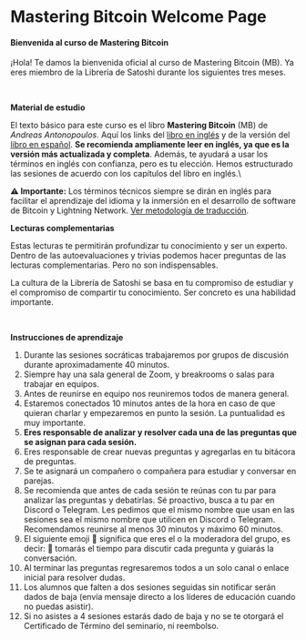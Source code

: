 # Mastering Bitcoin Welcome Page

#### Bienvenida al curso de Mastering Bitcoin

¡Hola! Te damos la bienvenida oficial al curso de Mastering Bitcoin (MB). Ya eres miembro de la Librería de Satoshi durante los siguientes tres meses.

‍

**Material de estudio**

El texto básico para este curso es el libro **Mastering Bitcoin** (MB) de _Andreas Antonopoulos_. Aquí los links del [libro en inglés](https://github.com/bitcoinbook/bitcoinbook) y de la versión del [libro en español](https://drive.google.com/file/d/18NDHehFLGBDi_EVQQ59wQ2I99cvrrTJZ/view?usp=sharing). **Se recomienda ampliamente leer en inglés, ya que es la versión más actualizada y completa**. Además, te ayudará a usar los términos en inglés con confianza, pero es tu elección. Hemos estructurado las sesiones de acuerdo con los capítulos del libro en inglés.\


**⚠️ Importante:** Los términos técnicos siempre se dirán en inglés para facilitar el aprendizaje del idioma y la inmersión en el desarrollo de software de Bitcoin y Lightning Network. [Ver metodología de traducción](https://docs.google.com/document/d/1uPy771hf2xUElcaOR_Sk9NTqODeg9QZENYWL9leQc1g/edit?usp=sharing).

**Lecturas complementarias**

Estas lecturas te permitirán profundizar tu conocimiento y ser un experto. Dentro de las autoevaluaciones y trivias podemos hacer preguntas de las lecturas complementarias. Pero no son indispensables.

La cultura de la Librería de Satoshi se basa en tu compromiso de estudiar y el compromiso de compartir tu conocimiento. Ser concreto es una habilidad importante.

‍

**Instrucciones de aprendizaje**

1. Durante las sesiones socráticas trabajaremos por grupos de discusión durante aproximadamente 40 minutos.
2. Siempre hay una sala general de Zoom, y breakrooms o salas para trabajar en equipos.
3. Antes de reunirse en equipo nos reuniremos todos de manera general.
4. Estaremos conectados 10 minutos antes de la hora en caso de que quieran charlar y empezaremos en punto la sesión. La puntualidad es muy importante.
5. **Eres responsable de analizar y resolver cada una de las preguntas que se asignan para cada sesión.**
6. Eres responsable de crear nuevas preguntas y agregarlas en tu bitácora de preguntas.
7. Se te asignará un compañero o compañera para estudiar y conversar en parejas.
8. Se recomienda que antes de cada sesión te reúnas con tu par para analizar las preguntas y debatirlas. Sé proactivo, busca a tu par en Discord o Telegram. Les pedimos que el mismo nombre que usan en las sesiones sea el mismo nombre que utilicen en Discord o Telegram. Recomendamos reunirse al menos 30 minutos y máximo 60 minutos.
9. El siguiente emoji 🤠 significa que eres el o la moderadora del grupo, es decir: 🤠 tomarás el tiempo para discutir cada pregunta y guiarás la conversación.
10. Al terminar las preguntas regresaremos todos a un solo canal o enlace inicial para resolver dudas.
11. Los alumnos que falten a dos sesiones seguidas sin notificar serán dados de baja (envía mensaje directo a los líderes de educación cuando no puedas asistir).
12. Si no asistes a 4 sesiones estarás dado de baja y no se te otorgará el Certificado de Término del seminario, ni reembolso.

‍
